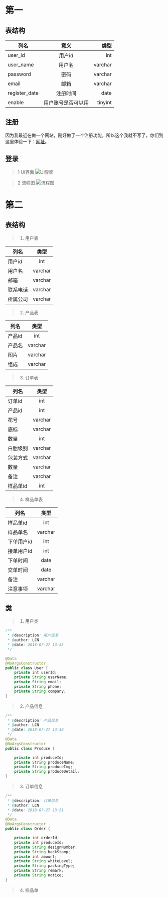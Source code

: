 # 第一


## 表结构
列名 |  意义 | 类型
| - | :--: |-----:|
user_id | 用户id | int
user_name | 用户名 | varchar
password   | 密码 | varchar
email	 | 邮箱	| varchar	
register_date | 注册时间 | date
enable	| 用户账号是否可以用 | tinyint

## 注册
因为我最近在做一个网站，刚好做了一个注册功能，所以这个我就不写了，你们到这里体验一下：[网址](http://112.74.180.179/)。

## 登录

>1 UI界面
![UI界面](https://lcn-public.oss-cn-shenzhen.aliyuncs.com/18-7-27/88765338.jpg)

>2 流程图
![流程图](https://lcn-public.oss-cn-shenzhen.aliyuncs.com/18-7-27/18088755.jpg)


# 第二
## 表结构

>1. 用户表

列名 | 类型
| - | :-: |
用户id | int
用户名 | varchar
邮箱		| varchar	
联系电话 | varchar
所属公司 | varchar

>2. 产品表

列名 | 类型
| - | :-: |
产品id   | int
产品名   | varchar
图片		| varchar	
组成 	| varchar

>3. 订单表

列名 | 类型
| - | :-: |
订单id | int
产品id | int
花号   | varchar
底标  | varchar
数量  | int
白胎级别 | varchar
包装方式 | varchar
数量 | varchar
备注 | varchar
样品单id | int

>4. 样品单表

列名 | 类型
| - | :-: |
样品单id | int
样品单名 | varchar
下单用户id | int
接单用户id |	 int
下单时间 | date
交单时间 | date
备注     | varchar
注意事项 | varchar

## 类

>1. 用户类
```java
/**
 * @description: 用户信息
 * @author: LCN
 * @date: 2018-07-27 13:45
 */

@Data
@NoArgsConstructor
public class User {
	private int userId;
	private String userName;
	private String email;
	private String phone;
	private String company;
}
```

>2. 产品信息
```java
/**
 * @description: 产品信息
 * @author: LCN
 * @date: 2018-07-27 13:48
 */
@Data
@NoArgsConstructor
public class Produce {

	private int produceId;
	private String produceName;
	private String produceImg;
	private String produceDetail;
}
```

>3. 订单信息
```java
/**
 * @description: 订单信息
 * @author: LCN
 * @date: 2018-07-27 13:51
 */
@Data
@NoArgsConstructor
public class Order {

	private int orderId;
	private int produceId;
	private String designNumber;
	private String backStamp;
	private int amount;
	private String whiteLevel;
	private String packingType;
	private String remark;
	private String notice;
}
```

>4. 样品单
```java


```

